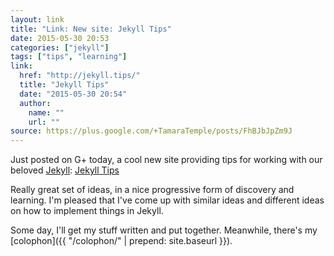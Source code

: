 ```yaml
---
layout: link
title: "Link: New site: Jekyll Tips"
date: 2015-05-30 20:53
categories: ["jekyll"]
tags: ["tips", "learning"]
link:
  href: "http://jekyll.tips/"
  title: "Jekyll Tips"
  date: "2015-05-30 20:54"
  author:
    name: ""
    url: ""
source: https://plus.google.com/+TamaraTemple/posts/FhBJbJpZm9J
---
```

Just posted on G+ today, a cool new site providing tips for working
with our beloved [Jekyll](http://jekyllrb.com):
[Jekyll Tips](http://jekyll.tips/)

Really great set of ideas, in a nice progressive form of discovery and
learning. I'm pleased that I've come up with similar ideas and
different ideas on how to implement things in Jekyll.

Some day, I'll get my stuff written and put together. Meanwhile,
there's my [colophon]({{ "/colophon/" | prepend: site.baseurl }}).
